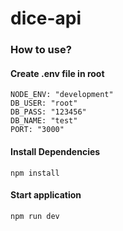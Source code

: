 # dice-api

### How to use?

#### Create .env file in root

```
NODE_ENV: "development"
DB_USER: "root"
DB_PASS: "123456"
DB_NAME: "test"
PORT: "3000"
```

#### Install Dependencies
```
npm install
```

#### Start application

```
npm run dev
```
